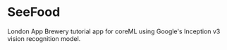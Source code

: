 # SeeFood

London App Brewery tutorial app for coreML using Google's Inception v3 vision recognition model.

